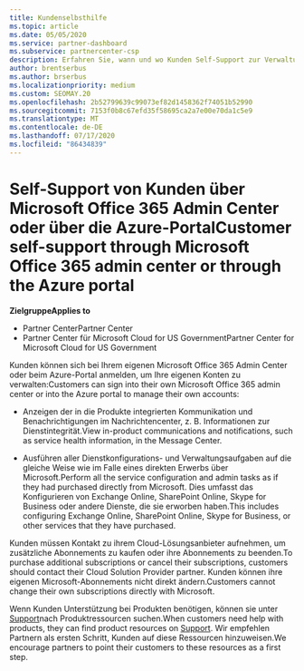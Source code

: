 ```yaml
---
title: Kundenselbsthilfe
ms.topic: article
ms.date: 05/05/2020
ms.service: partner-dashboard
ms.subservice: partnercenter-csp
description: Erfahren Sie, wann und wo Kunden Self-Support zur Verwaltung Ihrer eigenen Konten und wann Sie sich an Ihren Cloud Solution Provider-Partner wenden können.
author: brentserbus
ms.author: brserbus
ms.localizationpriority: medium
ms.custom: SEOMAY.20
ms.openlocfilehash: 2b52799639c99073ef82d1458362f74051b52990
ms.sourcegitcommit: 7153f0b8c67efd35f58695ca2a7e00e70da1c5e9
ms.translationtype: MT
ms.contentlocale: de-DE
ms.lasthandoff: 07/17/2020
ms.locfileid: "86434839"
---
```

# <a name="customer-self-support-through-microsoft-office-365-admin-center-or-through-the-azure-portal"></a><span data-ttu-id="bc6e7-103">Self-Support von Kunden über Microsoft Office 365 Admin Center oder über die Azure-Portal</span><span class="sxs-lookup"><span data-stu-id="bc6e7-103">Customer self-support through Microsoft Office 365 admin center or through the Azure portal</span></span>

<span data-ttu-id="bc6e7-104">**Zielgruppe**</span><span class="sxs-lookup"><span data-stu-id="bc6e7-104">**Applies to**</span></span>

-  <span data-ttu-id="bc6e7-105">Partner Center</span><span class="sxs-lookup"><span data-stu-id="bc6e7-105">Partner Center</span></span>
-  <span data-ttu-id="bc6e7-106">Partner Center für Microsoft Cloud for US Government</span><span class="sxs-lookup"><span data-stu-id="bc6e7-106">Partner Center for Microsoft Cloud for US Government</span></span>

<span data-ttu-id="bc6e7-107">Kunden können sich bei Ihrem eigenen Microsoft Office 365 Admin Center oder beim Azure-Portal anmelden, um Ihre eigenen Konten zu verwalten:</span><span class="sxs-lookup"><span data-stu-id="bc6e7-107">Customers can sign into their own Microsoft Office 365 admin center or into the Azure portal to manage their own accounts:</span></span>

-   <span data-ttu-id="bc6e7-108">Anzeigen der in die Produkte integrierten Kommunikation und Benachrichtigungen im Nachrichtencenter, z. B. Informationen zur Dienstintegrität.</span><span class="sxs-lookup"><span data-stu-id="bc6e7-108">View in-product communications and notifications, such as service health information, in the Message Center.</span></span>

-   <span data-ttu-id="bc6e7-109">Ausführen aller Dienstkonfigurations- und Verwaltungsaufgaben auf die gleiche Weise wie im Falle eines direkten Erwerbs über Microsoft.</span><span class="sxs-lookup"><span data-stu-id="bc6e7-109">Perform all the service configuration and admin tasks as if they had purchased directly from Microsoft.</span></span> <span data-ttu-id="bc6e7-110">Dies umfasst das Konfigurieren von Exchange Online, SharePoint Online, Skype for Business oder andere Dienste, die sie erworben haben.</span><span class="sxs-lookup"><span data-stu-id="bc6e7-110">This includes configuring Exchange Online, SharePoint Online, Skype for Business, or other services that they have purchased.</span></span>

<span data-ttu-id="bc6e7-111">Kunden müssen Kontakt zu ihrem Cloud-Lösungsanbieter aufnehmen, um zusätzliche Abonnements zu kaufen oder ihre Abonnements zu beenden.</span><span class="sxs-lookup"><span data-stu-id="bc6e7-111">To purchase additional subscriptions or cancel their subscriptions, customers should contact their Cloud Solution Provider partner.</span></span> <span data-ttu-id="bc6e7-112">Kunden können ihre eigenen Microsoft-Abonnements nicht direkt ändern.</span><span class="sxs-lookup"><span data-stu-id="bc6e7-112">Customers cannot change their own subscriptions directly with Microsoft.</span></span>

<span data-ttu-id="bc6e7-113">Wenn Kunden Unterstützung bei Produkten benötigen, können sie unter [Support](https://partnercenter.microsoft.com/partner/support)nach Produktressourcen suchen.</span><span class="sxs-lookup"><span data-stu-id="bc6e7-113">When customers need help with products, they can find product resources on [Support](https://partnercenter.microsoft.com/partner/support).</span></span> <span data-ttu-id="bc6e7-114">Wir empfehlen Partnern als ersten Schritt, Kunden auf diese Ressourcen hinzuweisen.</span><span class="sxs-lookup"><span data-stu-id="bc6e7-114">We encourage partners to point their customers to these resources as a first step.</span></span>

 

 



